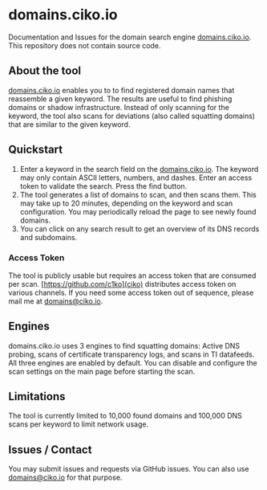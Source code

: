 # domains.ciko.io

Documentation and Issues for the domain search engine [domains.ciko.io](http://domains.ciko.io). This repository does not contain source code.

## About the tool
[domains.ciko.io](http://domains.ciko.io) enables you to to find registered domain names that reassemble a given keyword. The results are useful to find phishing domains or shadow infrastructure. Instead of only scanning for the keyword, the tool also scans for deviations (also called squatting domains) that are similar to the given keyword.

## Quickstart
1. Enter a keyword in the search field on the [domains.ciko.io](http://domains.ciko.io). The keyword may only contain ASCII letters, numbers, and dashes. Enter an access token to validate the search. Press the find button.
1. The tool generates a list of domains to scan, and then scans them. This may take up to 20 minutes, depending on the keyword and scan configuration. You may periodically reload the page to see newly found domains.
1. You can click on any search result to get an overview of its DNS records and subdomains.

### Access Token
The tool is publicly usable but requires an access token that are consumed per scan. [https://github.com/c1ko](ciko) distributes access token on various channels. If you need some access token out of sequence, please mail me at domains@ciko.io. 

## Engines
domains.ciko.io uses 3 engines to find squatting domains: Active DNS probing, scans of certificate transparency logs, and scans in TI datafeeds. All three engines are enabled by default. You can disable and configure the scan settings on the main page before starting the scan.

## Limitations
The tool is currently limited to 10,000 found domains and 100,000 DNS scans per keyword to limit network usage. 

## Issues / Contact
You may submit issues and requests via GitHub issues. You can also use domains@ciko.io for that purpose.
